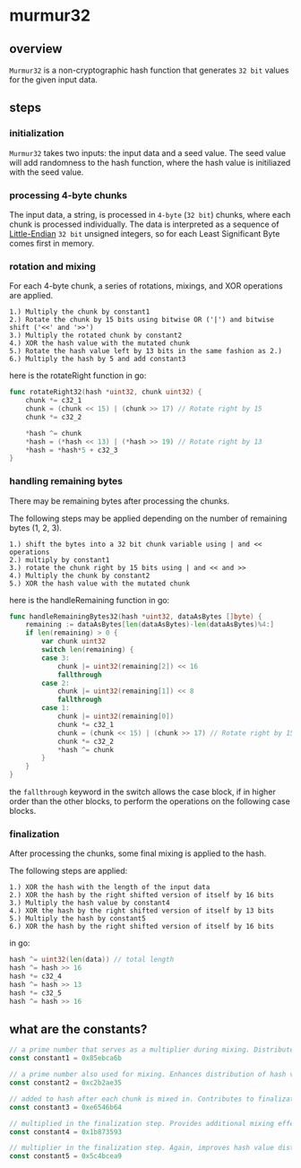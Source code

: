 # murmur32

## overview

`Murmur32` is a non-cryptographic hash function that generates `32 bit` values for the given input data.

## steps

### initialization

`Murmur32` takes two inputs: the input data and a seed value. The seed value will add randomness to the hash function, where the hash value is initiliazed with the seed value.

### processing 4-byte chunks

The input data, a string, is processed in `4-byte` (`32 bit`) chunks, where each chunk is processed individually. The data is interpreted as a sequence of [Little-Endian](https://en.wikipedia.org/wiki/Endianness) `32 bit` unsigned integers, so for each Least Significant Byte comes first in memory. 

### rotation and mixing

For each 4-byte chunk, a series of rotations, mixings, and XOR operations are applied.

```
1.) Multiply the chunk by constant1
2.) Rotate the chunk by 15 bits using bitwise OR ('|') and bitwise shift ('<<' and '>>')
3.) Multiply the rotated chunk by constant2
4.) XOR the hash value with the mutated chunk
5.) Rotate the hash value left by 13 bits in the same fashion as 2.)
6.) Multiply the hash by 5 and add constant3
```

here is the rotateRight function in go:
```go
func rotateRight32(hash *uint32, chunk uint32) {
	chunk *= c32_1
	chunk = (chunk << 15) | (chunk >> 17) // Rotate right by 15
	chunk *= c32_2

	*hash ^= chunk
	*hash = (*hash << 13) | (*hash >> 19) // Rotate right by 13
	*hash = *hash*5 + c32_3
}
```

### handling remaining bytes

There may be remaining bytes after processing the chunks.

The following steps may be applied depending on the number of remaining bytes (1, 2, 3).

```
1.) shift the bytes into a 32 bit chunk variable using | and << operations
2.) multiply by constant1
3.) rotate the chunk right by 15 bits using | and << and >>
4.) Multiply the chunk by constant2
5.) XOR the hash value with the mutated chunk
```

here is the handleRemaining function in go:
```go
func handleRemainingBytes32(hash *uint32, dataAsBytes []byte) {
	remaining := dataAsBytes[len(dataAsBytes)-len(dataAsBytes)%4:]
	if len(remaining) > 0 {
		var chunk uint32
		switch len(remaining) {
		case 3:
			chunk |= uint32(remaining[2]) << 16
			fallthrough
		case 2:
			chunk |= uint32(remaining[1]) << 8
			fallthrough
		case 1:
			chunk |= uint32(remaining[0])
			chunk *= c32_1
			chunk = (chunk << 15) | (chunk >> 17) // Rotate right by 15
			chunk *= c32_2
			*hash ^= chunk
		}
	}
}
```

the `fallthrough` keyword in the switch allows the case block, if in higher order than the other blocks, to perform the operations on the following case blocks.

### finalization

After processing the chunks, some final mixing is applied to the hash.

The following steps are applied:

```
1.) XOR the hash with the length of the input data
2.) XOR the hash by the right shifted version of itself by 16 bits
3.) Multiply the hash value by constant4
4.) XOR the hash by the right shifted version of itself by 13 bits
5.) Multiply the hash by constant5
6.) XOR the hash by the right shifted version of itself by 16 bits
```

in go:
```go
hash ^= uint32(len(data)) // total length
hash ^= hash >> 16
hash *= c32_4
hash ^= hash >> 13
hash *= c32_5
hash ^= hash >> 16
```

## what are the constants?

```go
// a prime number that serves as a multiplier during mixing. Distributes bits and improves randomness
const constant1 = 0x85ebca6b 

// a prime number also used for mixing. Enhances distribution of hash value
const constant2 = 0xc2b2ae35

// added to hash after each chunk is mixed in. Contributes to finalization step
const constant3 = 0xe6546b64

// multiplied in the finalization step. Provides additional mixing effect
const constant4 = 0x1b873593

// multiplier in the finalization step. Again, improves hash value distribution
const constant5 = 0x5c4bcea9
```
